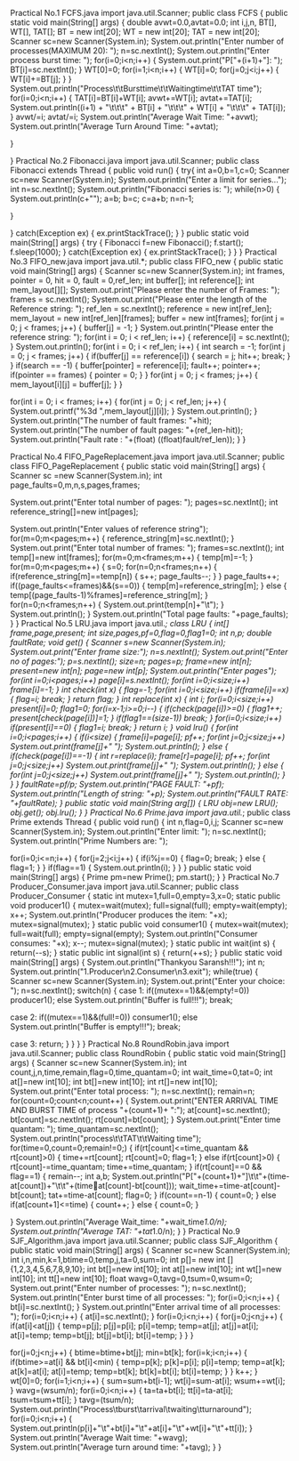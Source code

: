 Practical No.1
FCFS.java
import java.util.Scanner;
public class FCFS {
 public static void main(String[] args) 
 {
 double avwt=0.0,avtat=0.0; 
 int i,j,n, BT[], WT[], TAT[];
 BT = new int[20];
 WT = new int[20];
 TAT = new int[20];
 Scanner sc=new Scanner(System.in);
 System.out.println("Enter number of processes(MAXIMUM 20): ");
 n=sc.nextInt();
 System.out.println("Enter process burst time: ");
 for(i=0;i<n;i++)
 {
 System.out.print("P["+(i+1)+"]: ");
 BT[i]=sc.nextInt();
 }
 WT[0]=0;
 for(i=1;i<n;i++)
 {
 WT[i]=0;
 for(j=0;j<i;j++)
 {
 WT[i]+=BT[j];
 }
 }
 System.out.println("Process\t\tBursttime\t\tWaitingtime\t\tTAT time");
 for(i=0;i<n;i++)
 {
 TAT[i]=BT[i]+WT[i];
 avwt+=WT[i];
 avtat+=TAT[i];
 System.out.println((i+1) + "\t\t\t" + BT[i] + "\t\t\t" + WT[i] + "\t\t\t" + TAT[i]);
 }
 avwt/=i;
 avtat/=i;
 System.out.println("Average Wait Time: "+avwt);
 System.out.println("Average Turn Around Time: "+avtat);
 
 }
 
}
Practical No.2
Fibonacci.java
import java.util.Scanner;
public class Fibonacci extends Thread
{
 public void run()
 {
 try{
 int a=0,b=1,c=0;
 Scanner sc=new Scanner(System.in);
 System.out.println("Enter a limit for series...");
 int n=sc.nextInt();
 System.out.println("Fibonacci series is: ");
 while(n>0)
 {
 System.out.println(c+"");
 a=b;
 b=c;
 c=a+b;
 n=n-1;
 
 }
 
 }
 catch(Exception ex)
 {
 ex.printStackTrace();
 }
 }
 public static void main(String[] args) {
 try
 {
 Fibonacci f=new Fibonacci();
 f.start();
 f.sleep(1000);
 }
 catch(Exception ex)
 {
 ex.printStackTrace();
}
}
}
Practical No.3
FIFO_new.java
import java.util.*;
public class FIFO_new {
 public static void main(String[] args)
 {
 Scanner sc=new Scanner(System.in);
 int frames, pointer = 0, hit = 0, fault = 0,ref_len;
 int buffer[];
 int reference[];
 int mem_layout[][];
 System.out.print("Please enter the number of Frames: ");
 frames = sc.nextInt();
 System.out.print("Please enter the length of the Reference string: ");
 ref_len = sc.nextInt();
 reference = new int[ref_len];
 mem_layout = new int[ref_len][frames];
 buffer = new int[frames];
 for(int j = 0; j < frames; j++)
 {
 buffer[j] = -1;
 }
 System.out.println("Please enter the reference string: ");
 for(int i = 0; i < ref_len; i++)
 {
 reference[i] = sc.nextInt();
 }
 System.out.println();
 for(int i = 0; i < ref_len; i++)
 {
 int search = -1;
 for(int j = 0; j < frames; j++)
 {
 if(buffer[j] == reference[i])
 {
 search = j;
 hit++;
 break;
 } 
 }
 if(search == -1)
 {
 buffer[pointer] = reference[i];
 fault++;
 pointer++;
 if(pointer == frames)
 {
 pointer = 0;
 }
 }
 for(int j = 0; j < frames; j++)
 {
 mem_layout[i][j] = buffer[j];
 }
 }
 
 for(int i = 0; i < frames; i++)
 {
 for(int j = 0; j < ref_len; j++)
 {
 System.out.printf("%3d ",mem_layout[j][i]);
 }
 System.out.println();
 }
 System.out.println("The number of fault frames: "+hit);
 System.out.println("The number of fault pages: "+(ref_len-hit));
 System.out.println("Fault rate : "+(float) ((float)fault/ref_len));
 } }

Practical No.4
FIFO_PageReplacement.java
import java.util.Scanner;
public class FIFO_PageReplacement {
 public static void main(String[] args) 
 {
 Scanner sc =new Scanner(System.in);
 int page_faults=0,m,n,s,pages,frames;
 
 System.out.print("Enter total number of pages: ");
 pages=sc.nextInt();
 int reference_string[]=new int[pages];
 
 System.out.println("Enter values of reference string");
 for(m=0;m<pages;m++)
 {
 reference_string[m]=sc.nextInt();
 }
 System.out.print("Enter total number of frames: ");
 frames=sc.nextInt();
 int temp[]=new int[frames];
 for(m=0;m<frames;m++)
 {
 temp[m]=-1;
 }
 for(m=0;m<pages;m++)
 {
 s=0;
 for(n=0;n<frames;n++)
 {
 if(reference_string[m]==temp[n])
 {
 s++;
 page_faults--;
 }
 }
 page_faults++;
 if((page_faults<=frames)&&(s==0))
 {
 temp[m]=reference_string[m];
}
 else
 {
 temp[(page_faults-1)%frames]=reference_string[m];
 }
 for(n=0;n<frames;n++)
 {
 System.out.print(temp[n]+"\t");
 }
 System.out.println();
 }
 System.out.println("Total page faults: "+page_faults);
 } 
}
Practical No.5
LRU.java
import java.util.*;
class LRU
{
 int[] frame,page,present;
 int size,pages,pf=0,flag=0,flag1=0;
 int n,p;
 double faultRate;
 void get()
 {
 Scanner s=new Scanner(System.in);
 System.out.print("Enter frame size:");
 n=s.nextInt();
 System.out.print("Enter no of pages:");
 p=s.nextInt();
 size=n;
 pages=p;
 frame=new int[n];
 present=new int[n];
 page=new int[p];
 System.out.println("Enter pages");
 for(int i=0;i<pages;i++)
 page[i]=s.nextInt();
 for(int i=0;i<size;i++)
 frame[i]=-1;
 }
 int check(int x)
 {
 flag=-1;
 for(int i=0;i<size;i++)
 if(frame[i]==x)
 {
 flag=i;
 break;
 }
 return flag;
 }
 int replace(int x)
 {
 int i;
for(i=0;i<size;i++)
 present[i]=0;
 flag1=0;
 for(i=x-1;i>=0;i--)
 {
 if(check(page[i])>=0)
 {
 flag1++;
 present[check(page[i])]=1;
 }
 if(flag1==(size-1)) 
 break;
 }
 for(i=0;i<size;i++)
 if(present[i]==0)
 {
 flag1=i;
 break;
 }
 return i;
 }
 void lru()
 {
 for(int i=0;i<pages;i++)
 {
 if(i<size)
 {
 frame[i]=page[i];
 pf++;
 for(int j=0;j<size;j++)
 System.out.print(frame[j]+" ");
 System.out.println();
 }
 else
 {
 if(check(page[i])==-1)
 {
 int r=replace(i);
 frame[r]=page[i];
 pf++;
 for(int j=0;j<size;j++)
System.out.print(frame[j]+" ");
 System.out.println();
 }
 else
 {
 for(int j=0;j<size;j++)
 System.out.print(frame[j]+" ");
 System.out.println();
 }
 }
 }
 faultRate=pf/p;
 System.out.println("PAGE FAULT: "+pf);
 System.out.println("Length of string: "+p);
 System.out.println("FAULT RATE: "+faultRate);
 }
 public static void main(String arg[])
 {
 LRU obj=new LRU();
 obj.get();
 obj.lru();
 }
}
Practical No.6
Prime.java
import java.util.*;
public class Prime extends Thread
{
 public void run()
 {
 int n,flag=0,i,j;
 Scanner sc=new Scanner(System.in);
 System.out.println("Enter limit: ");
 n=sc.nextInt();
 System.out.println("Prime Numbers are: ");
 
 for(i=0;i<=n;i++)
 {
 for(j=2;j<i;j++)
 {
 if(i%j==0)
 {
 flag=0;
 break;
 }
 else
 {
 flag=1;
 }
 }
 if(flag==1)
 {
 System.out.println(i);
 }
 }
 }
 public static void main(String[] args) {
 Prime pm=new Prime();
 pm.start();
 } 
}
Practical No.7
Producer_Consumer.java
import java.util.Scanner;
public class Producer_Consumer 
{
 static int mutex=1,full=0,empty=3,x=0;
 static public void producer1()
 {
 mutex=wait(mutex);
 full=signal(full);
 empty=wait(empty);
 x++;
 System.out.println("Producer produces the item: "+x);
 mutex=signal(mutex);
 }
 static public void consumer1()
 {
 mutex=wait(mutex);
 full=wait(full);
 empty=signal(empty);
 System.out.println("Consumer consumes: "+x);
 x--;
 mutex=signal(mutex);
 }
 static public int wait(int s)
 {
 return(--s);
 }
 static public int signal(int s)
 {
 return(++s);
 }
 public static void main(String[] args) {
 System.out.println("Thankyou Saransh!!!");
 int n;
 System.out.println("1.Producer\n2.Consumer\n3.exit");
 while(true)
 {
 Scanner sc=new Scanner(System.in);
System.out.print("Enter your choice: ");
 n=sc.nextInt();
 switch(n)
 {
 case 1: 
 if((mutex==1)&&(empty!=0))
 producer1();
 else
 System.out.println("Buffer is full!!!");
 break;
 
 case 2: 
 if((mutex==1)&&(full!=0))
 consumer1();
 else
 System.out.println("Buffer is empty!!!");
 break;
 
 case 3: 
 return;
 }
 }
 }
}
Practical No.8
RoundRobin.java
import java.util.Scanner;
public class RoundRobin 
{
 public static void main(String[] args) 
 { 
 Scanner sc=new Scanner(System.in);
 int count,j,n,time,remain,flag=0,time_quantam=0;
 int wait_time=0,tat=0;
 int at[]=new int[10];
 int bt[]=new int[10]; 
 int rt[]=new int[10]; 
 System.out.print("Enter total process: ");
 n=sc.nextInt();
 remain=n;
 for(count=0;count<n;count++)
 {
 System.out.print("ENTER ARRIVAL TIME AND BURST TIME of process 
"+(count+1)+ ":");
 at[count]=sc.nextInt();
 bt[count]=sc.nextInt();
 rt[count]=bt[count];
 }
 System.out.print("Enter time quantam: ");
 time_quantam=sc.nextInt();
 System.out.println("process\t\tTAT\t\tWaiting time");
 for(time=0,count=0;remain!=0;)
 {
 if(rt[count]<=time_quantam && rt[count]>0)
 {
 time+=rt[count];
 rt[count]=0;
 flag=1;
 }
 else if(rt[count]>0)
 {
 rt[count]-=time_quantam;
 time+=time_quantam;
 }
 if(rt[count]==0 && flag==1)
 {
 remain--;
 int a,b;
 System.out.println("P["+(count+1)+"]\t\t"+(time-at[count])+"\t\t"+(time￾at[count]-bt[count]));
 wait_time+=time-at[count]-bt[count];
 tat+=time-at[count];
 flag=0;
 }
 if(count==n-1)
 {
 count=0;
 }
 else if(at[count+1]<=time)
 {
 count++;
 }
 else
 {
 count=0;
 }
 
 }
 System.out.println("Average Wait_time: "+wait_time*1.0/n);
 System.out.println("Average TAT: "+tat*1.0/n);
 }
}
Practical No.9
SJF_Algorithm.java
import java.util.Scanner;
public class SJF_Algorithm {
 public static void main(String[] args) 
 {
 Scanner sc=new Scanner(System.in);
 int i,n,min,k=1,btime=0,temp,j,ta=0,sum=0;
 int p[]= new int [] {1,2,3,4,5,6,7,8,9,10};
 int bt[]=new int[10];
 int at[]=new int[10];
 int wt[]=new int[10];
 int tt[]=new int[10];
 float wavg=0,tavg=0,tsum=0,wsum=0;
 System.out.print("Enter number of processes: ");
 n=sc.nextInt();
 System.out.println("Enter burst time of all processes: ");
 for(i=0;i<n;i++)
 {
 bt[i]=sc.nextInt();
 }
 System.out.println("Enter arrival time of all processes: ");
 for(i=0;i<n;i++)
 {
 at[i]=sc.nextInt();
 }
 for(i=0;i<n;i++)
 {
 for(j=0;j<n;j++)
 {
 if(at[i]<at[j])
 {
 temp=p[j];
 p[j]=p[i];
 p[i]=temp;
 temp=at[j];
 at[j]=at[i];
 at[i]=temp;
 temp=bt[j];
bt[j]=bt[i];
 bt[i]=temp;
 }
 }
 }
 
 for(j=0;j<n;j++)
 {
 btime=btime+bt[j];
 min=bt[k];
 for(i=k;i<n;i++)
 {
 if(btime>=at[i] && bt[i]<min)
 {
 temp=p[k];
 p[k]=p[i];
 p[i]=temp;
 temp=at[k];
 at[k]=at[i];
 at[i]=temp;
 temp=bt[k];
 bt[k]=bt[i];
 bt[i]=temp;
 }
 }
 k++;
 }
 wt[0]=0;
 for(i=1;i<n;i++)
 {
 sum=sum+bt[i-1];
 wt[i]=sum-at[i];
 wsum+=wt[i];
 }
 wavg=(wsum/n);
 for(i=0;i<n;i++)
 {
 ta=ta+bt[i];
 tt[i]=ta-at[i];
 tsum=tsum+tt[i];
 }
tavg=(tsum/n);
 System.out.println("Process\tburst\tarrival\twaiting\tturnaround");
 for(i=0;i<n;i++)
 {
 System.out.println(p[i]+"\t"+bt[i]+"\t"+at[i]+"\t"+wt[i]+"\t"+tt[i]);
 }
 System.out.println("Average Wait time: "+wavg);
 System.out.println("Average turn around time: "+tavg);
 }
}

